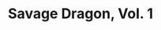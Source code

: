 ---
title: "Savage Dragon, Vol. 1"
issue: 3A
issue_nr: 3
full_title: Rock This Town
subtitle: ""
story_arc: ""
crossover: ""
variant: A
publisher: Image Comics
creators: 
  - Erik Larsen
release_date: Dec 1992
release_year: 1992
genre:
  - Action
  - Adventure
  - Super-Heroes
format: Comic
pages: 32
signed_by: ""
price: 1.95
---